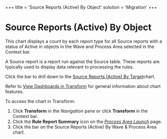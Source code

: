 +++
title = 'Source Reports (Active) By Object'
solution = 'Migration'
+++

# Source Reports (Active) By Object

This chart displays a count by each
<span id="Report Type" class="popUpLink">report type</span> for all
Source reports with a status of Active in objects in the Wave and
Process Area selected in the Context bar.

A Source report is a report run against the Source table. These reports
are typically used to display data relevant to processing the rules.

Click the bar to drill down to the [Source Reports (Active) By
Target](Source_Reports_Active_by_Target.htm)chart.

Refer to [View Dashboards in
Transform](View_Dashboards_in_Transform.htm) for general information
about chart features.

To access the chart in Transform:

1.  Click <span style="font-weight: bold;">Transform</span> in the
    <span style="font-style: italic;">Navigation</span> pane or click
    **Transform** in the Context bar.
2.  Click the <span style="font-weight: bold;">Rule Report
    Summary</span> icon on the *[Process Area
    Launch](../Page_Desc/Process_Area_Launch.htm)* page.
3.  Click the bar on the Source Reports (Active) By Wave & Process Area
    chart.
